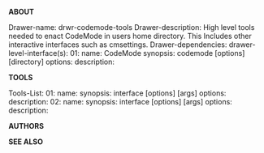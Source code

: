 **ABOUT**

Drawer-name: drwr-codemode-tools
Drawer-description: 
  High level tools needed to enact CodeMode in users home directory. 
  This Includes other interactive interfaces such as cmsettings.
Drawer-dependencies:
drawer-level-interface(s): 
  01:
    name: CodeMode
    synopsis: codemode [options] [directory]
    options:
    description:

**TOOLS**

Tools-List:
  01:
    name: 
    synopsis: interface [options] [args]
    options:
    description:
  02:
    name: 
    synopsis: interface [options] [args]
    options:
    description:

**AUTHORS**

**SEE ALSO**
